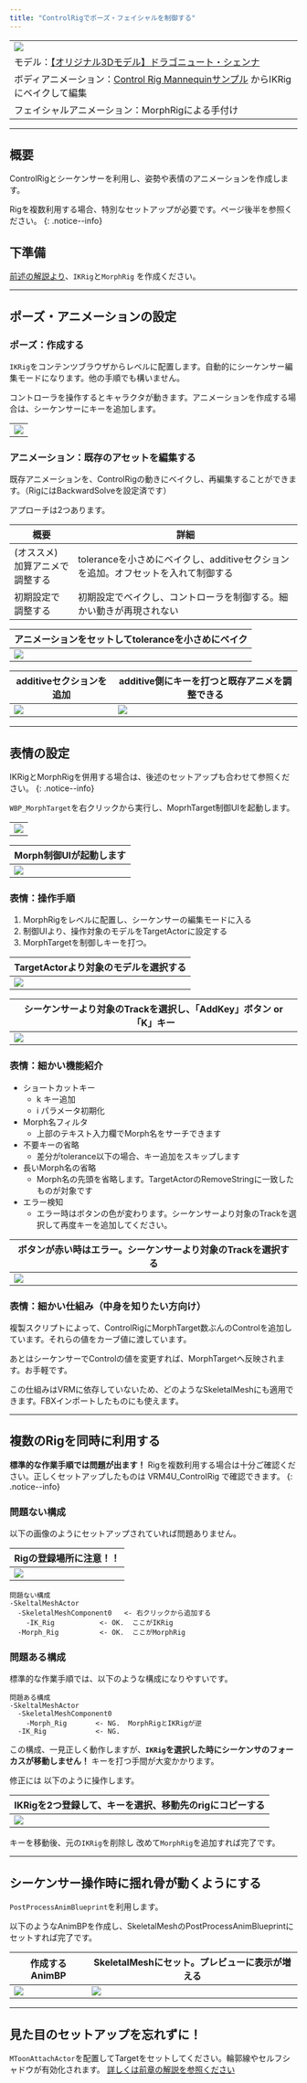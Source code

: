 ```yaml
---
title: "ControlRigでポーズ・フェイシャルを制御する"
---
```


||
|-|
|[![](./assets/images/small/07a_top.png)](../assets/images/07a_top.png)|
|モデル：[【オリジナル3Dモデル】ドラゴニュート・シェンナ](https://booth.pm/ja/items/2661189)|
|ボディアニメーション：[Control Rig Mannequinサンプル](https://www.unrealengine.com/marketplace/en-US/product/control-rig-mannequin) からIKRigにベイクして編集|
|フェイシャルアニメーション：MorphRigによる手付け|


----

## 概要

ControlRigとシーケンサーを利用し、姿勢や表情のアニメーションを作成します。

Rigを複数利用する場合、特別なセットアップが必要です。ページ後半を参照ください。
{: .notice--info}

## 下準備

[前述の解説より](../06_controlrig/)、`IKRig`と`MorphRig` を作成ください。

----

## ポーズ・アニメーションの設定

### ポーズ：作成する

`IKRig`をコンテンツブラウザからレベルに配置します。自動的にシーケンサー編集モードになります。他の手順でも構いません。

コントローラを操作するとキャラクタが動きます。アニメーションを作成する場合は、シーケンサーにキーを追加します。

||
|-|
|[![](./assets/images/small/07a_pose2.png)](../assets/images/07a_pose2.png)|

### アニメーション：既存のアセットを編集する

既存アニメーションを、ControlRigの動きにベイクし、再編集することができます。（RigにはBackwardSolveを設定済です）

アプローチは2つあります。

|概要|詳細|
|-|-|
|(オススメ)<br>加算アニメで調整する|toleranceを小さめにベイクし、additiveセクションを追加。オフセットを入れて制御する|
|初期設定で調整する|初期設定でベイクし、コントローラを制御する。細かい動きが再現されない|

|アニメーションをセットしてtoleranceを小さめにベイク|
|-|
|[![](./assets/images/small/07a_pose3.png)](../assets/images/07a_pose3.png)|

|additiveセクションを追加|additive側にキーを打つと既存アニメを調整できる|
|-|-|
|[![](./assets/images/small/07a_pose1.png)](../assets/images/07a_pose1.png)|[![](./assets/images/small/07a_pose4.png)](../assets/images/07a_pose4.png)|


----

## 表情の設定

IKRigとMorphRigを併用する場合は、後述のセットアップも合わせて参照ください。
{: .notice--info}

`WBP_MorphTarget`を右クリックから実行し、MoprhTarget制御UIを起動します。

||
|-|
|[![](./assets/images/small/07a_ui1.png)](../assets/images/07a_ui1.png)|

|Morph制御UIが起動します|
|-|
|[![](./assets/images/small/07a_ui2.png)](../assets/images/07a_ui2.png)|

### 表情：操作手順

 1. MorphRigをレベルに配置し、シーケンサーの編集モードに入る
 1. 制御UIより、操作対象のモデルをTargetActorに設定する
 1. MorphTargetを制御しキーを打つ。

|TargetActorより対象のモデルを選択する|
|-|
|[![](./assets/images/small/07a_ui3.png)](../assets/images/07a_ui3.png)|

|シーケンサーより対象のTrackを選択し、「AddKey」ボタン or 「K」キー|
|-|
|[![](./assets/images/small/07a_ui4.png)](../assets/images/07a_ui4.png)|

### 表情：細かい機能紹介

 - ショートカットキー
   - k  キー追加
   - i  パラメータ初期化
 - Morph名フィルタ
   - 上部のテキスト入力欄でMorph名をサーチできます
 - 不要キーの省略
   - 差分がtolerance以下の場合、キー追加をスキップします
 - 長いMorph名の省略
   - Morph名の先頭を省略します。TargetActorのRemoveStringに一致したものが対象です
 - エラー検知
   - エラー時はボタンの色が変わります。シーケンサーより対象のTrackを選択して再度キーを追加してください。

|ボタンが赤い時はエラー。シーケンサーより対象のTrackを選択する|
|-|
|[![](./assets/images/small/07a_ui5.png)](../assets/images/07a_ui5.png)|

### 表情：細かい仕組み（中身を知りたい方向け）

複製スクリプトによって、ControlRigにMorphTarget数ぶんのControlを追加しています。それらの値をカーブ値に渡しています。

あとはシーケンサーでControlの値を変更すれば、MorphTargetへ反映されます。お手軽です。

この仕組みはVRMに依存していないため、どのようなSkeletalMeshにも適用できます。FBXインポートしたものにも使えます。


----

## 複数のRigを同時に利用する

**標準的な作業手順では問題が出ます！** Rigを複数利用する場合は十分ご確認ください。正しくセットアップしたものは VRM4U_ControlRig で確認できます。
{: .notice--info}


### 問題ない構成

以下の画像のようにセットアップされていれば問題ありません。

|Rigの登録場所に注意！！|
|-|
|[![](./assets/images/small/07a_r1.png)](../assets/images/07a_r1.png)|

```
問題ない構成
-SkeltalMeshActor
  -SkeletalMeshComponent0   <- 右クリックから追加する
    -IK_Rig           <- OK.  ここがIKRig
  -Morph_Rig          <- OK.  ここがMorphRig
```

### 問題ある構成

標準的な作業手順では、以下のような構成になりやすいです。

```
問題ある構成
-SkeltalMeshActor
  -SkeletalMeshComponent0
    -Morph_Rig       <- NG.  MorphRigとIKRigが逆
  -IK_Rig            <- NG. 
```

この構成、一見正しく動作しますが、**`IKRig`を選択した時にシーケンサのフォーカスが移動しません！**
キーを打つ手間が大変かかります。

修正には 以下のように操作します。

|IKRigを2つ登録して、キーを選択、移動先のrigにコピーする|
|-|
|[![](./assets/images/small/07a_r2.png)](../assets/images/07a_r2.png)|

キーを移動後、元の`IKRig`を削除し 改めて`MorphRig`を追加すれば完了です。

----

## シーケンサー操作時に揺れ骨が動くようにする

`PostProcessAnimBlueprint`を利用します。

以下のようなAnimBPを作成し、SkeletalMeshのPostProcessAnimBlueprintにセットすれば完了です。

|作成するAnimBP|SkeletalMeshにセット。プレビューに表示が増える|
|-|-|
|[![](./assets/images/small/06a_post1.png)](../assets/images/06a_post1.png)|[![](./assets/images/small/06a_post2.png)](../assets/images/06a_post2.png)|

----


## 見た目のセットアップを忘れずに！

`MToonAttachActor`を配置してTargetをセットしてください。輪郭線やセルフシャドウが有効化されます。
[詳しくは前章の解説を参照ください](../01_look/)